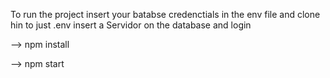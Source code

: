 To run the project insert your batabse credenctials in the env file and clone hin to just .env
insert a Servidor on the database and login 

--> npm install 

--> npm start